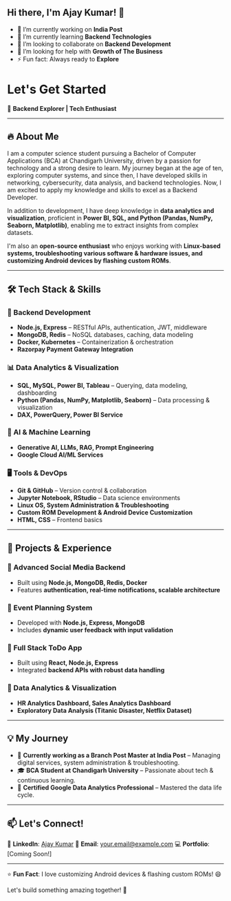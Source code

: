 ## Hi there, I'm Ajay Kumar! 👋

- 🔭 I’m currently working on **India Post**
- 🌱 I’m currently learning **Backend Technologies**
- 👯 I’m looking to collaborate on **Backend Development**
- 🤔 I’m looking for help with **Growth of The Business**
- ⚡ Fun fact: Always ready to **Explore**

# Let's Get Started

🚀 **Backend Explorer |  Tech Enthusiast**

---

## 🔥 About Me

I am a computer science student pursuing a Bachelor of Computer Applications (BCA) at Chandigarh University, driven by a passion for technology and a strong desire to learn. My journey began at the age of ten, exploring computer systems, and since then, I have developed skills in networking, cybersecurity, data analysis, and backend technologies. Now, I am excited to apply my knowledge and skills to excel as a Backend Developer.

In addition to development, I have deep knowledge in **data analytics and visualization**, proficient in **Power BI, SQL, and Python (Pandas, NumPy, Seaborn, Matplotlib)**, enabling me to extract insights from complex datasets.

I'm also an **open-source enthusiast** who enjoys working with **Linux-based systems, troubleshooting various software & hardware issues, and customizing Android devices by flashing custom ROMs**.

---

## 🛠️ Tech Stack & Skills

### **🔹 Backend Development**

- **Node.js, Express** – RESTful APIs, authentication, JWT, middleware
- **MongoDB, Redis** – NoSQL databases, caching, data modeling
- **Docker, Kubernetes** – Containerization & orchestration
- **Razorpay Payment Gateway Integration**

### **📊 Data Analytics & Visualization**

- **SQL, MySQL, Power BI, Tableau** – Querying, data modeling, dashboarding
- **Python (Pandas, NumPy, Matplotlib, Seaborn)** – Data processing & visualization
- **DAX, PowerQuery, Power BI Service**

### **🤖 AI & Machine Learning**

- **Generative AI, LLMs, RAG, Prompt Engineering**
- **Google Cloud AI/ML Services**

### **🖥️ Tools & DevOps**

- **Git & GitHub** – Version control & collaboration
- **Jupyter Notebook, RStudio** – Data science environments
- **Linux OS, System Administration & Troubleshooting**
- **Custom ROM Development & Android Device Customization**
- **HTML, CSS** – Frontend basics

---

## 🚀 Projects & Experience

### **🔹 Advanced Social Media Backend**

- Built using **Node.js, MongoDB, Redis, Docker**
- Features **authentication, real-time notifications, scalable architecture**

### **🔹 Event Planning System**

- Developed with **Node.js, Express, MongoDB**
- Includes **dynamic user feedback with input validation**

### **🔹 Full Stack ToDo App**

- Built using **React, Node.js, Express**
- Integrated **backend APIs with robust data handling**

### **🔹 Data Analytics & Visualization**

- **HR Analytics Dashboard, Sales Analytics Dashboard**
- **Exploratory Data Analysis (Titanic Disaster, Netflix Dataset)**

---

## 💡 My Journey

- 🏢 **Currently working as a Branch Post Master at India Post** – Managing digital services, system administration & troubleshooting.
- 🎓 **BCA Student at Chandigarh University** – Passionate about tech & continuous learning.
- 📜 **Certified Google Data Analytics Professional** – Mastered the data life cycle.

---

## 📫 Let's Connect!

🔗 **LinkedIn**: [Ajay Kumar](https://www.linkedin.com/in/your-profile)
📧 **Email**: [your.email@example.com](mailto\:your.email@example.com)
💻 **Portfolio**: [Coming Soon!]

---

⭐ **Fun Fact**: I love customizing Android devices & flashing custom ROMs! 😄

Let's build something amazing together! 🚀


